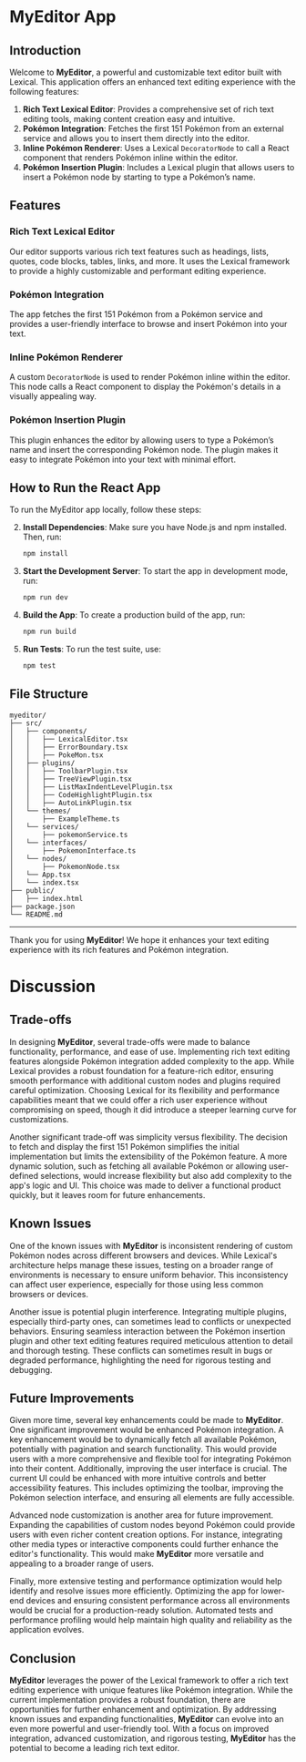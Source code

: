 # MyEditor App

## Introduction

Welcome to **MyEditor**, a powerful and customizable text editor built with Lexical. This application offers an enhanced text editing experience with the following features:

1. **Rich Text Lexical Editor**: Provides a comprehensive set of rich text editing tools, making content creation easy and intuitive.
2. **Pokémon Integration**: Fetches the first 151 Pokémon from an external service and allows you to insert them directly into the editor.
3. **Inline Pokémon Renderer**: Uses a Lexical `DecoratorNode` to call a React component that renders Pokémon inline within the editor.
4. **Pokémon Insertion Plugin**: Includes a Lexical plugin that allows users to insert a Pokémon node by starting to type a Pokémon’s name.

## Features

### Rich Text Lexical Editor
Our editor supports various rich text features such as headings, lists, quotes, code blocks, tables, links, and more. It uses the Lexical framework to provide a highly customizable and performant editing experience.

### Pokémon Integration
The app fetches the first 151 Pokémon from a Pokémon service and provides a user-friendly interface to browse and insert Pokémon into your text.

### Inline Pokémon Renderer
A custom `DecoratorNode` is used to render Pokémon inline within the editor. This node calls a React component to display the Pokémon's details in a visually appealing way.

### Pokémon Insertion Plugin
This plugin enhances the editor by allowing users to type a Pokémon’s name and insert the corresponding Pokémon node. The plugin makes it easy to integrate Pokémon into your text with minimal effort.

## How to Run the React App

To run the MyEditor app locally, follow these steps:

2. **Install Dependencies**:
    Make sure you have Node.js and npm installed. Then, run:
    ```bash
    npm install
    ```

3. **Start the Development Server**:
    To start the app in development mode, run:
    ```bash
    npm run dev
    ```

4. **Build the App**:
    To create a production build of the app, run:
    ```bash
    npm run build
    ```

5. **Run Tests**:
    To run the test suite, use:
    ```bash
    npm test
    ```

## File Structure

```
myeditor/
├── src/
│   ├── components/
│   │   ├── LexicalEditor.tsx
│   │   ├── ErrorBoundary.tsx
│   │   ├── PokeMon.tsx
│   ├── plugins/
│   │   ├── ToolbarPlugin.tsx
│   │   ├── TreeViewPlugin.tsx
│   │   ├── ListMaxIndentLevelPlugin.tsx
│   │   ├── CodeHighlightPlugin.tsx
│   │   ├── AutoLinkPlugin.tsx
│   └── themes/
│       ├── ExampleTheme.ts
│   └── services/
│       ├── pokemonService.ts
│   └── interfaces/
│       ├── PokemonInterface.ts
│   └── nodes/
│       ├── PokemonNode.tsx
│   └── App.tsx
│   └── index.tsx
├── public/
│   ├── index.html
├── package.json
└── README.md
```

---

Thank you for using **MyEditor**! We hope it enhances your text editing experience with its rich features and Pokémon integration.
# Discussion

## Trade-offs

In designing **MyEditor**, several trade-offs were made to balance functionality, performance, and ease of use. Implementing rich text editing features alongside Pokémon integration added complexity to the app. While Lexical provides a robust foundation for a feature-rich editor, ensuring smooth performance with additional custom nodes and plugins required careful optimization. Choosing Lexical for its flexibility and performance capabilities meant that we could offer a rich user experience without compromising on speed, though it did introduce a steeper learning curve for customizations.

Another significant trade-off was simplicity versus flexibility. The decision to fetch and display the first 151 Pokémon simplifies the initial implementation but limits the extensibility of the Pokémon feature. A more dynamic solution, such as fetching all available Pokémon or allowing user-defined selections, would increase flexibility but also add complexity to the app's logic and UI. This choice was made to deliver a functional product quickly, but it leaves room for future enhancements.

## Known Issues

One of the known issues with **MyEditor** is inconsistent rendering of custom Pokémon nodes across different browsers and devices. While Lexical's architecture helps manage these issues, testing on a broader range of environments is necessary to ensure uniform behavior. This inconsistency can affect user experience, especially for those using less common browsers or devices.

Another issue is potential plugin interference. Integrating multiple plugins, especially third-party ones, can sometimes lead to conflicts or unexpected behaviors. Ensuring seamless interaction between the Pokémon insertion plugin and other text editing features required meticulous attention to detail and thorough testing. These conflicts can sometimes result in bugs or degraded performance, highlighting the need for rigorous testing and debugging.


## Future Improvements

Given more time, several key enhancements could be made to **MyEditor**. One significant improvement would be enhanced Pokémon integration. A key enhancement would be to dynamically fetch all available Pokémon, potentially with pagination and search functionality. This would provide users with a more comprehensive and flexible tool for integrating Pokémon into their content. Additionally, improving the user interface is crucial. The current UI could be enhanced with more intuitive controls and better accessibility features. This includes optimizing the toolbar, improving the Pokémon selection interface, and ensuring all elements are fully accessible.

Advanced node customization is another area for future improvement. Expanding the capabilities of custom nodes beyond Pokémon could provide users with even richer content creation options. For instance, integrating other media types or interactive components could further enhance the editor's functionality. This would make **MyEditor** more versatile and appealing to a broader range of users.

Finally, more extensive testing and performance optimization would help identify and resolve issues more efficiently. Optimizing the app for lower-end devices and ensuring consistent performance across all environments would be crucial for a production-ready solution. Automated tests and performance profiling would help maintain high quality and reliability as the application evolves.

## Conclusion

**MyEditor** leverages the power of the Lexical framework to offer a rich text editing experience with unique features like Pokémon integration. While the current implementation provides a robust foundation, there are opportunities for further enhancement and optimization. By addressing known issues and expanding functionalities, **MyEditor** can evolve into an even more powerful and user-friendly tool. With a focus on improved integration, advanced customization, and rigorous testing, **MyEditor** has the potential to become a leading rich text editor.